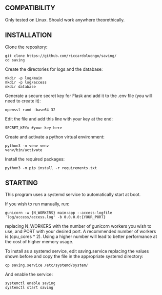 ## COMPATIBILITY
Only tested on Linux. Should work anywhere theorethically.

## INSTALLATION
Clone the repository:
```
git clone https://github.com/riccardoluongo/saving/
cd saving
```

Create the directories for logs and the database:
```
mkdir -p log/main
mkdir -p log/access
mkdir database
```

Generate a secure secret key for Flask and add it to the .env file (you will need to create it):
```
openssl rand -base64 32
```

Edit the file and add this line with your key at the end:
```
SECRET_KEY= #your key here
```

Create and activate a python virtual environment:
```
python3 -m venv venv
venv/bin/activate
```

Install the required packages:
```
python3 -m pip install -r requirements.txt
```

## STARTING
This program uses a systemd service to automatically start at boot.

If you wish to run manually, run:
```
gunicorn -w {N_WORKERS} main:app --access-logfile 'log/access/access.log' -b 0.0.0.0:{YOUR_PORT}
```
replacing N_WORKERS with the number of gunicorn workers you wish to use, and PORT with your desired port.
A recommended number of workers is (cpu_cores * 2). Using a higher number will lead to better performance at the cost of higher memory usage.

To install as a systemd service, edit saving.service replacing the values shown before and copy the file in the appropriate systemd directory:
```
cp saving.service /etc/systemd/system/
```
And enable the service:
```
systemctl enable saving
systemctl start saving
```
